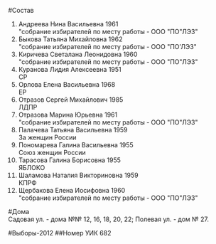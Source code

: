 #Состав
1. Андреева Нина Васильевна 1961   
    "собрание избирателей по месту работы - ООО "ПО"ЛЭЗ"
2. Быкова Татьяна Михайловна 1962   
    "собрание избирателей по месту работы - ООО "ПО’ЛЭЗ"
3. Киричева Светалана Леонидовна 1960   
    "собрание избирателей по месту работы - ООО "ПО"ЛЭЗ"
4. Куранова Лидия Алексеевна 1951   
    СР
5. Орлова Елена Васильевна 1968   
    ЕР
6. Отразов Сергей Михайлович 1985   
    ЛДПР
7. Отразова Марина Юрьевна 1961   
    "собрание избирателей по месту работы - ООО "ПО"ЛЭЗ"
8. Палачева Татьяна Васильевна 1959   
    За женщин России
9. Пономарева Галина Васильевна 1955   
    Союз женщин России
10. Тарасова Галина Борисовна 1955   
    ЯБЛОКО
11. Шаламова Наталия Викториновна 1959   
    КПРФ
12. Щербакова Елена Иосифовна 1960   
    "собрание избирателей по месту работы - ООО "ПО"ЛЭЗ"

#Дома  
Садовая ул. - дома №№ 12, 16, 18, 20, 22; Полевая ул. - дом № 27.

#Выборы-2012
##Номер УИК
682

